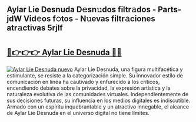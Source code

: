 ## Aylar Lie Desnuda D𝚎sn𝚞dos filtr𝚊dos - Parts-jdW Vid𝚎os f𝚘tos - N𝚞evas filtr𝚊ciones atr𝚊ctivas 5rjIf

# <h2><a href="http://mb1xfyf.tromn.icu/?c=Aylar+Lie+Desnuda">🔗👉👉👉 Aylar Lie Desnuda 🔗🔗</a></h2>

[![Aylar Lie Desnuda nuevo](https://i.imgur.com/pEAQMta.gif)](http://mb1xfyf.tromn.icu/?c=Aylar+Lie+Desnuda)
Aylar Lie Desnuda, una figura multifacética y estimulante, se resiste a la categorización simple. Su innovador estilo de comunicación en línea ha cautivado y enfurecido a los críticos, encendiendo debates sobre la privacidad, la expresión artística y la naturaleza evolutiva de las comunidades virtuales. Independientemente de sus decisiones futuras, su influencia en los medios digitales es indiscutible. Armado con un espíritu inquebrantable y un atractivo innegable, el alcance de Aylar Lie Desnuda en el universo digital no tiene límites.

